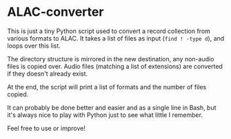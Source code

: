 # ALAC-converter

This is just a tiny Python script used to convert a record collection from various formats to ALAC. 
It takes a list of files as input (`find ! -type d`), and loops over this list. 

The directory structure is mirrored in the new destination, any non-audio files is copied over. 
Audio files (matching a list of extensions) are converted if they doesn't already exist. 

At the end, the script will print a list of formats and the number of files copied. 

It can probably be done better and easier and as a single line in Bash, but it's always nice to play with Python just to see what little I remember. 


Feel free to use or improve! 


